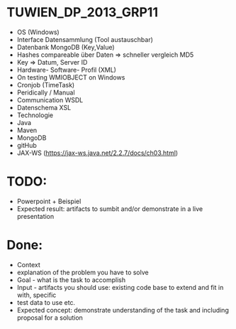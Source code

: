TUWIEN_DP_2013_GRP11
====================

- OS (Windows)   
- Interface Datensammlung (Tool austauschbar) 
- Datenbank MongoDB (Key,Value)   
- Hashes compareable über Daten => schneller vergleich MD5   
- Key => Datum, Server ID   
- Hardware- Software- Profil (XML) 
- On testing WMIOBJECT on Windows 
- Cronjob (TimeTask)  
- Peridically / Manual 
- Communication WSDL   
- Datenschema XSL 
- Technologie   
- Java   
- Maven  
- MongoDB   
- gitHub   
- JAX-WS (https://jax-ws.java.net/2.2.7/docs/ch03.html)

TODO:
===== 
- Powerpoint + Beispiel 
- Expected result: artifacts to sumbit and/or demonstrate in a live presentation      


Done: 
=====
- Context 
- explanation of the problem you have to solve 
- Goal - what is the task to accomplish  
- Input - artifacts you should use: existing code base to extend and fit in with, specific 
- test data to use  etc.  
- Expected concept: demonstrate understanding of the task and including proposal for a solution  

